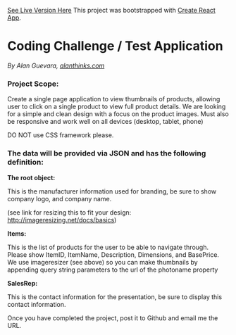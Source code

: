 [See Live Version Here](http://alanthinks.com/projects/product-viewer-app)
This project was bootstrapped with [Create React App](https://github.com/facebook/create-react-app).

# Coding Challenge / Test Application

_By Alan Guevara, [alanthinks.com](http://alanthinks.com)_

### Project Scope:

Create a single page application to view thumbnails of products, allowing user to click on a single product to view full product details. We are looking for a simple and clean design with a focus on the product images. Must also be responsive and work well on all devices (desktop, tablet, phone)

DO NOT use CSS framework please.

### The data will be provided via JSON and has the following definition:

**The root object:**

This is the manufacturer information used for branding, be sure to show company logo, and company name.

(see link for resizing this to fit your design: http://imageresizing.net/docs/basics)

**Items:**

This is the list of products for the user to be able to navigate through. Please show ItemID, ItemName, Description, Dimensions, and BasePrice. We use imageresizer (see above) so you can make thumbnails by appending query string parameters to the url of the photoname property

**SalesRep:**

This is the contact information for the presentation, be sure to display this contact information.

Once you have completed the project, post it to Github and email me the URL.
